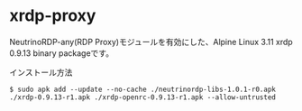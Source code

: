 # xrdp-proxy
NeutrinoRDP-any(RDP Proxy)モジュールを有効にした、Alpine Linux 3.11 xrdp  0.9.13 binary packageです。

インストール方法
```APKBUILD:title
$ sudo apk add --update --no-cache ./neutrinordp-libs-1.0.1-r0.apk ./xrdp-0.9.13-r1.apk ./xrdp-openrc-0.9.13-r1.apk --allow-untrusted
```
